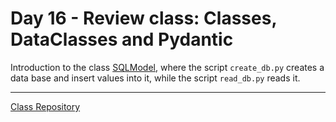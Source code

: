 # Day 16 - Review class: Classes, DataClasses and Pydantic

Introduction to the class [SQLModel](https://sqlmodel.tiangolo.com/), where the script `create_db.py` creates a data base and insert values into it, while the script `read_db.py` reads it.

-----------------------
[Class Repository](https://github.com/lvgalvao/data-engineering-roadmap/tree/main/bootcamp/aula16)